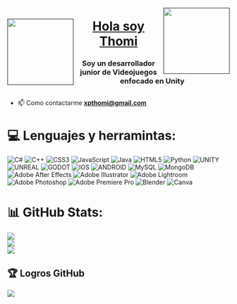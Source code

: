 
<p>
  <a href="" target="_blank">
    <img align="right" img="" src="https://github.com/thomixp01/thomixp01/assets/86333799/f265c015-f928-4f2e-be22-3bf807c552c2" width="150px"></p>
    <img align="left" img="" src="https://github.com/thomixp01/thomixp01/assets/86333799/3a62d3d2-a9df-464e-bd22-9fdb20d9b55b" width="150px"></p>
    <h1 align="center">Hola soy Thomi</h1>
    
  </a>
</p>

<h3 align="center">Soy un desarrollador junior de Videojuegos enfocado en Unity</h3>


<p align="center">
  <a href="" target="_blank">
    <img src="https://visitcount.itsvg.in/api?id=thomixp01&icon=7&color=5" alt=""/>
  </a>
</p>

- 📫 Como contactarme **xpthomi@gmail.com**





# 💻 Lenguajes y herramintas:
![C#](https://img.shields.io/badge/c%23-%23239120.svg?style=for-the-badge&logo=c-sharp&logoColor=white) ![C++](https://img.shields.io/badge/c++-%2300599C.svg?style=for-the-badge&logo=c%2B%2B&logoColor=white) ![CSS3](https://img.shields.io/badge/css3-%231572B6.svg?style=for-the-badge&logo=css3&logoColor=white) ![JavaScript](https://img.shields.io/badge/javascript-%23323330.svg?style=for-the-badge&logo=javascript&logoColor=%23F7DF1E) ![Java](https://img.shields.io/badge/java-%23ED8B00.svg?style=for-the-badge&logo=java&logoColor=white) ![HTML5](https://img.shields.io/badge/html5-%23E34F26.svg?style=for-the-badge&logo=html5&logoColor=white) ![Python](https://img.shields.io/badge/python-3670A0?style=for-the-badge&logo=python&logoColor=ffdd54) ![UNITY](https://img.shields.io/badge/Unity-%2320232a.svg?style=for-the-badge&logo=unity&logoColor=white) ![UNREAL](https://img.shields.io/badge/unreal-%2320232a.svg?style=for-the-badge&logo=unreal-engine&logoColor=white) ![GODOT](https://img.shields.io/badge/godot-3582bb.svg?style=for-the-badge&logo=godot-engine&logoColor=white) ![IOS](https://img.shields.io/badge/IOS-%2320232a.svg?style=for-the-badge&logo=apple&logoColor=white) ![ANDROID](https://img.shields.io/badge/android-%2320232a.svg?style=for-the-badge&logo=android&logoColor=%a4c639) ![MySQL](https://img.shields.io/badge/mysql-%2300f.svg?style=for-the-badge&logo=mysql&logoColor=white) ![MongoDB](https://img.shields.io/badge/MongoDB-%234ea94b.svg?style=for-the-badge&logo=mongodb&logoColor=white) ![Adobe After Effects](https://img.shields.io/badge/Adobe%20After%20Effects-9999FF.svg?style=for-the-badge&logo=Adobe%20After%20Effects&logoColor=white) ![Adobe Illustrator](https://img.shields.io/badge/adobeillustrator-%23FF9A00.svg?style=for-the-badge&logo=adobeillustrator&logoColor=white) ![Adobe Lightroom](https://img.shields.io/badge/Adobe%20Lightroom-31A8FF.svg?style=for-the-badge&logo=Adobe%20Lightroom&logoColor=white) ![Adobe Photoshop](https://img.shields.io/badge/adobephotoshop-%2331A8FF.svg?style=for-the-badge&logo=adobephotoshop&logoColor=white) ![Adobe Premiere Pro](https://img.shields.io/badge/Adobe%20Premiere%20Pro-9999FF.svg?style=for-the-badge&logo=Adobe%20Premiere%20Pro&logoColor=white) ![Blender](https://img.shields.io/badge/blender-%23F5792A.svg?style=for-the-badge&logo=blender&logoColor=white) ![Canva](https://img.shields.io/badge/Canva-%2300C4CC.svg?style=for-the-badge&logo=Canva&logoColor=white)



# 📊 GitHub Stats:
![](https://github-readme-stats.vercel.app/api?username=thomixp01&theme=radical&hide_border=false&include_all_commits=true&count_private=true)<br/>
![](https://github-readme-streak-stats.herokuapp.com/?user=thomixp01&theme=radical&hide_border=false)<br/>
![](https://github-readme-stats.vercel.app/api/top-langs/?username=thomixp01&theme=radical&hide_border=false&include_all_commits=true&count_private=true&layout=compact)

## 🏆 Logros GitHub
![](https://github-profile-trophy.vercel.app/?username=thomixp01&theme=radical&no-frame=false&no-bg=false&margin-w=4)




